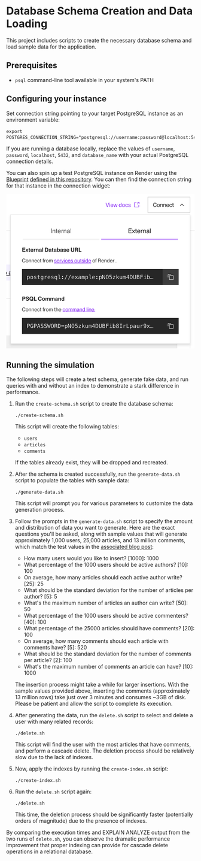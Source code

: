 # Database Schema Creation and Data Loading

This project includes scripts to create the necessary database schema and load sample data for the application.

## Prerequisites

- `psql` command-line tool available in your system's PATH

## Configuring your instance

Set connection string pointing to your target PostgreSQL instance as an environment variable:

```
export POSTGRES_CONNECTION_STRING="postgresql://username:password@localhost:5432/database_name"
```

If you are running a database locally, replace the values of `username`, `password`, `localhost`, `5432`, and `database_name` with your actual PostgreSQL connection details.

You can also spin up a test PostgreSQL instance on Render using the [Blueprint](https://docs.render.com/infrastructure-as-code) [defined in this repository](./render.yaml). You can then find the connection string for that instance in the connection widget:

![Finding the connection string](./images/connection.png)

## Running the simulation

The following steps will create a test schema, generate fake data, and run queries with and without an index to demonstrate a stark difference in performance.

1. Run the `create-schema.sh` script to create the database schema:

   ```
   ./create-schema.sh
   ```

   This script will create the following tables:
   - `users`
   - `articles`
   - `comments`

   If the tables already exist, they will be dropped and recreated.

2. After the schema is created successfully, run the `generate-data.sh` script to populate the tables with sample data:

   ```
   ./generate-data.sh
   ```

   This script will prompt you for various parameters to customize the data generation process.

3. Follow the prompts in the `generate-data.sh` script to specify the amount and distribution of data you want to generate. Here are the exact questions you'll be asked, along with sample values that will generate approximately 1,000 users, 25,000 articles, and 13 million comments, which match the test values in the [associated blog post](TODO):

   - How many users would you like to insert? [1000]: 1000
   - What percentage of the 1000 users should be active authors? [10]: 100
   - On average, how many articles should each active author write? [25]: 25
   - What should be the standard deviation for the number of articles per author? [5]: 5
   - What's the maximum number of articles an author can write? [50]: 50
   - What percentage of the 1000 users should be active commenters? [40]: 100
   - What percentage of the 25000 articles should have comments? [20]: 100
   - On average, how many comments should each article with comments have? [5]: 520
   - What should be the standard deviation for the number of comments per article? [2]: 100
   - What's the maximum number of comments an article can have? [10]: 1000

   The insertion process might take a while for larger insertions. With the sample values provided above, inserting the comments (approximately 13 million rows) take just over 3 minutes and consumes ~3GB of disk. Please be patient and allow the script to complete its execution.

4. After generating the data, run the `delete.sh` script to select and delete a user with many related records:

   ```
   ./delete.sh
   ```

   This script will find the user with the most articles that have comments, and perform a cascade delete. The deletion process should be relatively slow due to the lack of indexes.

5. Now, apply the indexes by running the `create-index.sh` script:

   ```
   ./create-index.sh
   ```

6. Run the `delete.sh` script again:

   ```
   ./delete.sh
   ```

   This time, the deletion process should be significantly faster (potentially orders of magnitude) due to the presence of indexes.

By comparing the execution times and EXPLAIN ANALYZE output from the two runs of `delete.sh`, you can observe the dramatic performance improvement that proper indexing can provide for cascade delete operations in a relational database.
